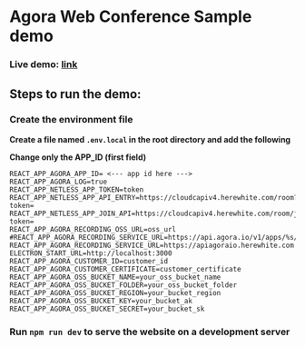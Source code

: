 # Agora Web Conference Sample demo  

### Live demo: [link](https://agora-web-conferencing.netlify.com/)

## Steps to run the demo:

### Create the environment file

**Create a file named `.env.local` in the root directory and add the following**

**Change only the APP_ID (first field)**

```
REACT_APP_AGORA_APP_ID= <--- app id here --->
REACT_APP_AGORA_LOG=true
REACT_APP_NETLESS_APP_TOKEN=token
REACT_APP_NETLESS_APP_API_ENTRY=https://cloudcapiv4.herewhite.com/room?token=
REACT_APP_NETLESS_APP_JOIN_API=https://cloudcapiv4.herewhite.com/room/join?token=
REACT_APP_AGORA_RECORDING_OSS_URL=oss_url
#REACT_APP_AGORA_RECORDING_SERVICE_URL=https://api.agora.io/v1/apps/%s/cloud_recording
REACT_APP_AGORA_RECORDING_SERVICE_URL=https://apiagoraio.herewhite.com
ELECTRON_START_URL=http://localhost:3000
REACT_APP_AGORA_CUSTOMER_ID=customer_id
REACT_APP_AGORA_CUSTOMER_CERTIFICATE=customer_certificate
REACT_APP_AGORA_OSS_BUCKET_NAME=your_oss_bucket_name
REACT_APP_AGORA_OSS_BUCKET_FOLDER=your_oss_bucket_folder
REACT_APP_AGORA_OSS_BUCKET_REGION=your_bucket_region
REACT_APP_AGORA_OSS_BUCKET_KEY=your_bucket_ak
REACT_APP_AGORA_OSS_BUCKET_SECRET=your_bucket_sk
```

### Run `npm run dev` to serve the website on a development server
